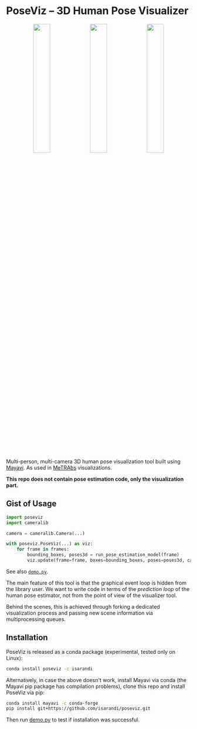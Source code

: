 # PoseViz – 3D Human Pose Visualizer

<p align="center">
  <img src=screenshot.jpg width="30%">
  <img src=screenshot2.jpg width="30%">
  <img src=screenshot_multicam.jpg width="30%">
</p>

Multi-person, multi-camera 3D human pose visualization tool built using
[Mayavi](https://docs.enthought.com/mayavi/mayavi/). As used
in [MeTRAbs](https://github.com/isarandi/metrabs) visualizations.

**This repo does not contain pose estimation code, only the visualization part.**

## Gist of Usage

```python
import poseviz
import cameralib

camera = cameralib.Camera(...)

with poseviz.PoseViz(...) as viz:
    for frame in frames:
        bounding_boxes, poses3d = run_pose_estimation_model(frame)
        viz.update(frame=frame, boxes=bounding_boxes, poses=poses3d, camera=camera)
```

See also [```demo.py```](demo.py).

The main feature of this tool is that the graphical event loop is hidden from the library user. We
want to write code in terms of the *prediction loop* of the human pose estimator, not from the point
of view of the visualizer tool.

Behind the scenes, this is achieved through forking a dedicated visualization process and passing
new scene information via multiprocessing queues.

## Installation

PoseViz is released as a conda package (experimental, tested only on Linux):

```bash
conda install poseviz -c isarandi
```

Alternatively, in case the above doesn't work, install Mayavi via conda (the Mayavi pip package has
compilation problems), clone this repo and install PoseViz via pip:

```bash
conda install mayavi -c conda-forge
pip install git+https://github.com/isarandi/poseviz.git
```

Then run [demo.py](demo.py) to test if installation was successful.

